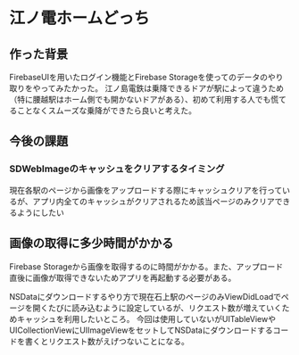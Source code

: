 # 江ノ電ホームどっち

## 作った背景
FirebaseUIを用いたログイン機能とFirebase Storageを使ってのデータのやり取りをやってみたかった。
江ノ島電鉄は乗降できるドアが駅によって違うため（特に腰越駅はホーム側でも開かないドアがある）、初めて利用する人でも慌てることなくスムーズな乗降ができたら良いと考えた。

## 今後の課題
### SDWebImageのキャッシュをクリアするタイミング
現在各駅のページから画像をアップロードする際にキャッシュクリアを行っているが、アプリ内全てのキャッシュがクリアされるため該当ページのみクリアできるようにしたい

## 画像の取得に多少時間がかかる
Firebase Storageから画像を取得するのに時間がかかる。また、アップロード直後に画像が取得できないためアプリを再起動する必要がある。

NSDataにダウンロードするやり方で現在石上駅のページのみViewDidLoadでページを開くたびに読み込むように設定しているが、リクエスト数が増えていくためキャッシュを利用したいところ。
今回は使用していないがUITableViewやUICollectionViewにUIImageViewをセットしてNSDataにダウンロードするコードを書くとリクエスト数がえげつないことになる。
